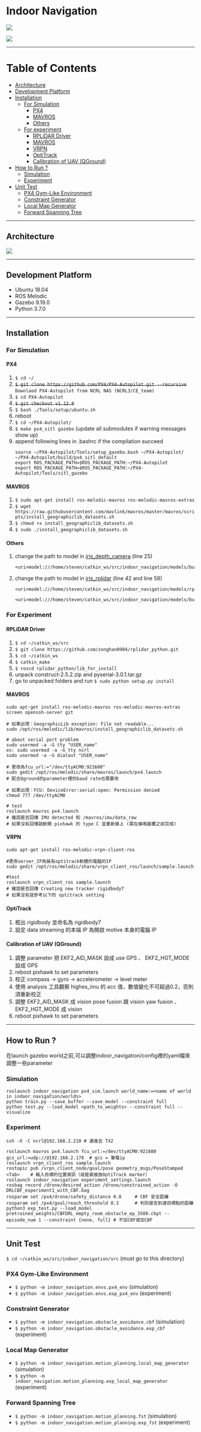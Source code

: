 # Indoor Navigation

![](https://user-images.githubusercontent.com/40656204/155317580-c9717d80-c594-4ad7-b250-aac24fb23abd.gif)

![](https://user-images.githubusercontent.com/40656204/139214160-2353717e-466e-46fb-a1d6-18caa950e6bd.gif)

---

# Table of Contents
- [Architecture](#architecture)
- [Development Platform](#platform)
- [Installation](#installation)
    - [For Simulation](#simulationinstall)
        - [PX4](#simpx4install)
        - [MAVROS](#simmavrosinstall)
        - [Others](#simothersinstall)
    - [For experiment](#experimentinstall)
        - [RPLiDAR Driver](#exprplidarinstall)
        - [MAVROS](#expmavrosinstall)
        - [VRPN](#expvrpninstall)
        - [OptiTrack](#expoptitrackinstall)
        - [Calibration of UAV (QGround)](#expcalibrationinstall)
- [How to Run ?](#howtorun)
    - [Simulation](#runsimulation)
    - [Experiment](#runexperiment)
- [Unit Test](#unittest)
    - [PX4 Gym-Like Environment](#px4gym)
    - [Constraint Generator](#constraintgenerator)
    - [Local Map Generator](#localgenerator)
    - [Forward Spanning Tree](#fst)

---

## Architecture <a name="architecture"></a>
![](https://user-images.githubusercontent.com/40656204/174959017-14469587-adcb-401f-ab1e-76797b25b34e.png)

---

## Development Platform <a name="platform"></a>
* Ubuntu 18.04
* ROS Melodic
* Gazebo 9.19.0
* Python 3.7.0

---

## Installation <a name="installation"></a>
### For Simulation <a name="simulationinstall"></a>
#### PX4 <a name="simpx4install"></a>
1. `$ cd ~/`
2. ~~`$ git clone https://github.com/PX4/PX4-Autopilot.git --recursive`~~ `Downlaod PX4-Autopilot from NCRL NAS (NCRL3/CE_team)`
3. `$ cd PX4-Autopilot`
4. ~~`$ git checkout v1.12.0`~~
5. `$ bash ./Tools/setup/ubuntu.sh`
6. reboot
7. `$ cd ~/PX4-Autopilot/`
8. `$ make px4_sitl gazebo` (update all submodules if warning messages show up)
9. append following lines in .bashrc if the compilation succeed
    ```shell
    source ~/PX4-Autopilot/Tools/setup_gazebo.bash ~/PX4-Autopilot/ ~/PX4-Autopilot/build/px4_sitl_default
    export ROS_PACKAGE_PATH=$ROS_PACKAGE_PATH:~/PX4-Autopilot
    export ROS_PACKAGE_PATH=$ROS_PACKAGE_PATH:~/PX4-Autopilot/Tools/sitl_gazebo
    ```

#### MAVROS <a name="simmavrosinstall"></a>
1. `$ sudo apt-get install ros-melodic-mavros ros-melodic-mavros-extras`
2. `$ wget https://raw.githubusercontent.com/mavlink/mavros/master/mavros/scripts/install_geographiclib_datasets.sh`
3. `$ chmod +x install_geographiclib_datasets.sh`
4. `$ sudo ./install_geographiclib_datasets.sh`

#### Others <a name="simothersinstall"></a>
1. change the path to model in [iris_depth_camera](models/iris_depth_camera/iris_depth_camera.sdf) (line 25)
    ```
    <uri>model:///home/steven/catkin_ws/src/indoor_navigation/models/bumper_sensor</uri>
    ```
2. change the path to model in [iris_rplidar](models/iris_rplidar/iris_rplidar.sdf) (line 42 and line 58)
    ```
    <uri>model:///home/steven/catkin_ws/src/indoor_navigation/models/rplidar</uri>
    ```
    ```
    <uri>model:///home/steven/catkin_ws/src/indoor_navigation/models/bumper_sensor</uri>
    ```

### For Experiment <a name="experimentinstall"></a>
#### RPLiDAR Driver <a name="exprplidarinstall"></a>
1. `$ cd ~/catkin_ws/src`
2. `$ git clone https://github.com/zonghan0904/rplidar_python.git`
3. `$ cd ~/catkin_ws`
4. `$ catkin_make`
5. `$ roscd rplidar_python/lib_for_install`
6. unpack construct-2.5.2.zip and pyserial-3.0.1.tar.gz
7. go to unpacked folders and run `$ sudo python setup.py install`

#### MAVROS <a name="expmavrosinstall"></a>
```
sudo apt-get install ros-melodic-mavros ros-melodic-mavros-extras screen openssh-server git

# 如果出現：GeographicLib exception: File not readable...
sudo /opt/ros/melodic/lib/mavros/install_geographiclib_datasets.sh

# about serial port problem
sudo usermod -a -G tty "USER_name"
ex: sudo usermod -a -G tty ncrl
sudo usermod -a -G dialout "USER_name"

# 更改為fcu_url:="/dev/ttyACM0:921600"
sudo gedit /opt/ros/melodic/share/mavros/launch/px4.launch
# 配合Qground的parameter裡的baud rate也需要改

# 如果出現：FCU: DeviceError:serial:open: Permission denied
chmod 777 /dev/ttyACM0

# test
roslaunch mavros px4.launch
# 確認是否回傳 IMU detected 和 /mavros/imu/data_raw
# 如果沒有回傳就斷開 pixhawk 的 type C 並重新接上 (需在蜂鳴器響之前完成)
```

#### VRPN <a name="expvrpninstall"></a>
```
sudo apt-get install ros-melodic-vrpn-client-ros

#更改server_IP為裝有optitrack軟體的電腦的IP
sudo gedit /opt/ros/melodic/share/vrpn_client_ros/launch/sample.launch

#test
roslaunch vrpn_client_ros sample.launch
# 確認是否回傳 Creating new tracker rigidbody7
# 如果沒有就參考以下的 optitrack setting
```

#### OptiTrack <a name="expoptitrackinstall"></a>
1. 框出 rigidbody 並命名為 rigidbody7
2. 設定 data streaming 的本端 IP 為開啟 motive 本身的電腦 IP

#### Calibration of UAV (QGround) <a name="expcalibrationinstall"></a>
1. 調整 parameter 把 EKF2_AID_MASK 設成 use GPS 、 EKF2_HGT_MODE 設成 GPS
2. reboot pixhawk to set parameters
3. 校正 compass -> gyro -> accelerometer -> level meter
4. 使用 analysis 工具觀察 highes_imu 的 acc 值，數值變化不可超過0.2，否則須重新校正
6. 調整 EKF2_AID_MASK 成 vision pose fusion 跟 vision yaw fusion 、 EKF2_HGT_MODE 成 vision
7. reboot pixhawk to set parameters

---

## How to Run ? <a name="howtorun"></a>
在launch gazebo world之前,可以調整indoor_navigation/config裡的yaml檔來調整一些parameter

### Simulation <a name="runsimulation"></a>
```
roslaunch indoor_navigation px4_sim.launch world_name:=<name of world in indoor_navigation/worlds>
python train.py --save_buffer --save_model --constraint full
python test.py --load_model <path_to_weights> --constraint full --visualize
```

### Experiment <a name="runexperiment"></a>
```
ssh -X -C ncrl@192.168.2.210 # 連進去 TX2

roslaunch mavros px4.launch fcu_url:=/dev/ttyACM0:921600 gcs_url:=udp://@192.168.2.178  # gcs = 筆電ip
roslaunch vrpn_client_ros sample.launch
rostopic pub /vrpn_client_node/goal/pose geometry_msgs/PoseStamped <Tab>    # 輸入目標的位置資訊（或是直接放OptiTrack marker）
roslaunch indoor_navigation experiment_settings.launch
rosbag record /drone/desired_action /drone/constrained_action -O DRLCBF_experiment1_with_CBF.bag
rosparam set /px4/drone/safety_distance 0.8     # CBF 安全距離
rosparam set /px4/goal/reach_threshold 0.3      # 判別是否到達目標點的距離
python3 exp_test.py --load_model pretrained_weights/CBFDRL_empty_room_obstacle_ep_3500.ckpt --episode_num 1 --constraint {none, full} # 不加CBF或加CBF
```

---

## Unit Test <a name="unittest"></a>
`$ cd ~/catkin_ws/src/indoor_navigation/src` (must go to this directory)

### PX4 Gym-Like Environment <a name="px4gym"></a>
* `$ python -m indoor_navigation.envs.px4_env` (simulation)
* `$ python -m indoor_navigation.envs.exp_px4_env` (experiment)

### Constraint Generator <a name="constraintgenerator"></a>
* `$ python -m indoor_navigation.obstacle_avoidance.cbf` (simulation)
* `$ python -m indoor_navigation.obstacle_avoidance.exp_cbf` (experiment)

### Local Map Generator <a name="localgenerator"></a>
* `$ python -m indoor_navigation.motion_planning.local_map_generator` (simulation)
* `$ python -m indoor_navigation.motion_planning.exp_local_map_generator` (experiment)

### Forward Spanning Tree <a name="fst"></a>
* `$ python -m indoor_navigation.motion_planning.fst` (simulation)
* `$ python -m indoor_navigation.motion_planning.exp_fst` (experiment)
